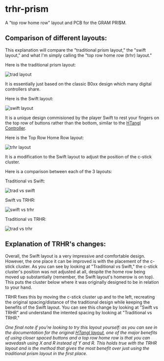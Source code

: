 # trhr-prism
A "top row home row" layout and PCB for the GRAM PRI$M.

## Comparison of different layouts:

This explanation will compare the "traditional prism layout," the "swift layout," and what I'm simply calling the "top row home row (trhr) layout."

Here is the traditional prism layout:

![trad layout](https://github.com/SchibleyJ/trhr-prism/blob/main/Readme%20Visuals/trad.PNG?raw=true)

It is essentially just based on the classic B0xx design which many digital controllers share.

Here is the Swift layout:

![swift layout](https://github.com/SchibleyJ/trhr-prism/blob/main/Readme%20Visuals/swift.PNG?raw=true)

It is a unique design commisioned by the player Swift to rest your fingers on the top row of buttons rather than the bottom, similar to the [HTangl Controller](https://www.htangl.com/layout).

Here is the Top Row Home Row layout:

![trhr layout](https://github.com/SchibleyJ/trhr-prism/blob/main/Readme%20Visuals/trhr.PNG?raw=true)

It is a modification to the Swift layout to adjust the position of the c-stick cluster.


Here is a comparison between each of the 3 layouts:

Traditional vs Swift:

![trad vs swift](https://github.com/SchibleyJ/trhr-prism/blob/main/Readme%20Visuals/trad%20v%20swift.PNG?raw=true)

Swift vs TRHR:

![swift vs trhr](https://github.com/SchibleyJ/trhr-prism/blob/main/Readme%20Visuals/swift%20v%20trhr.PNG?raw=true)

Traditional vs TRHR:

![trad vs trhr](https://github.com/SchibleyJ/trhr-prism/blob/main/Readme%20Visuals/trad%20v%20trhr.PNG?raw=true)

## Explanation of TRHR's changes:

Overall, the Swift layout is a very impressive and comfortable design.  However, the one place it can be improved is with the placement of the c-stick cluster.  As you can see by looking at "Traditional vs Swift," the c-stick cluster's position was not adjusted at all, despite the home row being moved up substantially (remember, the Swift layout's homerow is on top).  This puts the cluster below where it was originally designed to be in relation to your hand.

TRHR fixes this by moving the c-stick cluster up and to the left, recreating the original spacing/distance of the traditional design while keeping the benefits of the Swift layout.  You can see this change by looking at "Swift vs TRHR" and understand the intented spacing by looking at "Traditional vs TRHR."

*One final note if you're looking to try this layout yourself: as you can see in the documentation for the original [HTangl layout](https://www.htangl.com/layout), one of the major benefits of using closer spaced buttons and a top row home row is that you can wavedash using X and R instead of Y and R.  This holds true with the TRHR layout and is the method that gives the most benefit over just using the traditional prism layout in the first place.*
